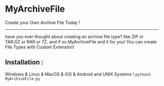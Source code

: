 # MyArchiveFile
Create your Own Archive File Today !
***


have you ever thought about creating an archive file type? 
like ZIP or TAR.GZ or RAR or 7Z, and if so MyArchiveFile and it for you!
You can create File Types with Custom Extension!

## Installation :

Windows & Linux & MacOS & iOS & Android and UNIX Systems !
`python3 MyArchiveFile.py`
